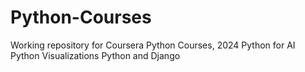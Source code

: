 # Python-Courses
Working repository for Coursera Python Courses, 2024
Python for AI
Python Visualizations
Python and Django
